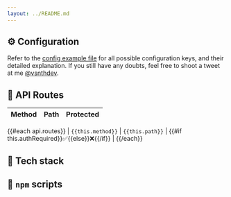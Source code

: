 ```yaml
---
layout: ../README.md
---
```


## ⚙️ Configuration

Refer to the [config example file](https://github.com/vsnthdev/alpa/blob/main/api/config.example.yml) for all possible configuration keys, and their detailed explanation. If you still have any doubts, feel free to shoot a tweet at me [@vsnthdev](https://vas.cx/@me).

## 🔭 API Routes

| Method | Path | Protected |
|---|---|---|
{{#each api.routes}}
| `{{this.method}}` | `{{this.path}}` | {{#if this.authRequired}}✅{{else}}❌{{/if}} |
{{/each}}

## 🔮 Tech stack

## 🧭 `npm` scripts
